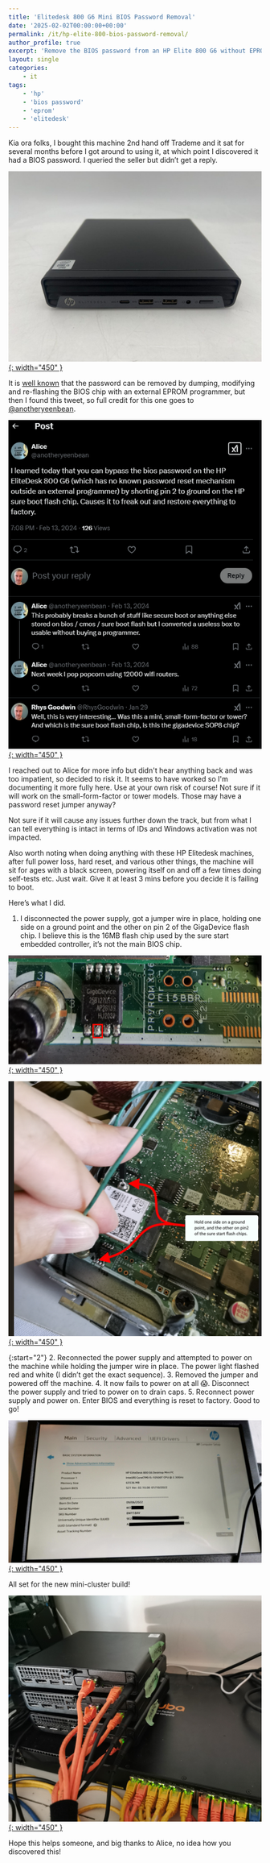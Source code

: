```yaml
---
title: 'Elitedesk 800 G6 Mini BIOS Password Removal'
date: '2025-02-02T00:00:00+00:00'
permalink: /it/hp-elite-800-bios-password-removal/
author_profile: true
excerpt: 'Remove the BIOS password from an HP Elite 800 G6 without EPROM programer'
layout: single
categories:
    - it
tags:
    - 'hp'
    - 'bios password'
    - 'eprom'
    - 'elitedesk'
---
```

Kia ora folks,
I bought this machine 2nd hand off Trademe and it sat for several months before I got around to using it, at which point I discovered it had a BIOS password. I queried the seller but didn’t get a reply.

[![](/content/uploads/2025/02/02/4.elite800g6.png){: width="450" }](/content/uploads/2025/02/02/4.elite800g6.png)

It is [well known](https://www.badcaps.net/forum/troubleshooting-hardware-devices-and-electronics-theory/troubleshooting-desktop-motherboards-graphics-cards-and-pc-peripherals/bios-schematic-requests/99026-hp-elitedesk-805-g6-mini-pc) that the password can be removed by dumping, modifying and re-flashing the BIOS chip with an external EPROM programmer, but then I found this tweet, so full credit for this one goes to [@anotheryeenbean](https://x.com/anotheryeenbean/status/1757285531644256428).

[![](/content/uploads/2025/02/02/0.anotheryeenbean.png){: width="450" }](/content/uploads/2025/02/02/0.anotheryeenbean.png)


I reached out to Alice for more info but didn't hear anything back and was too impatient, so decided to risk it. It seems to have worked so I'm documenting it more fully here. Use at your own risk of course! Not sure if it will work on the small-form-factor or tower models. Those may have a password reset jumper anyway? 

Not sure if it will cause any issues further down the track, but from what I can tell everything is intact in terms of IDs and Windows activation was not impacted. 

Also worth noting when doing anything with these HP Elitedesk machines, after full power loss, hard reset, and various other things, the machine will sit for ages with a black screen, powering itself on and off a few times doing self-tests etc. Just wait. Give it at least 3 mins before you decide it is failing to boot. 


Here’s what I did. 

1. I disconnected the power supply, got a jumper wire in place, holding one side on a ground point and the other on pin 2 of the GigaDevice flash chip. I believe this is the 16MB flash chip used by the sure start embedded controller, it’s not the main BIOS chip. 

[![](/content/uploads/2025/02/02/1.BIOS-chip.png){: width="450" }](/content/uploads/2025/02/02/1.BIOS-chip.png)

[![](/content/uploads/2025/02/02/2.ground-pin-2.png){: width="450" }](/content/uploads/2025/02/02/2.ground-pin-2.png)

{:start="2"}
2. Reconnected the power supply and attempted to power on the machine while holding the jumper wire in place. The power light flashed red and white (I didn’t get the exact sequence). 
3. Removed the jumper and powered off the machine.
4. It now fails to power on at all 😱. Disconnect the power supply and tried to power on to drain caps. 
5. Reconnect power supply and power on. Enter BIOS and everything is reset to factory. Good to go!

[![](/content/uploads/2025/02/02/3.BIOSScreen.png){: width="450" }](/content/uploads/2025/02/02/3.BIOSScreen.png)

All set for the new mini-cluster build!

[![](/content/uploads/2025/02/02/5.cluster-ready.png){: width="450" }](/content/uploads/2025/02/02/5.cluster-ready.png)


Hope this helps someone, and big thanks to Alice, no idea how you discovered this!
